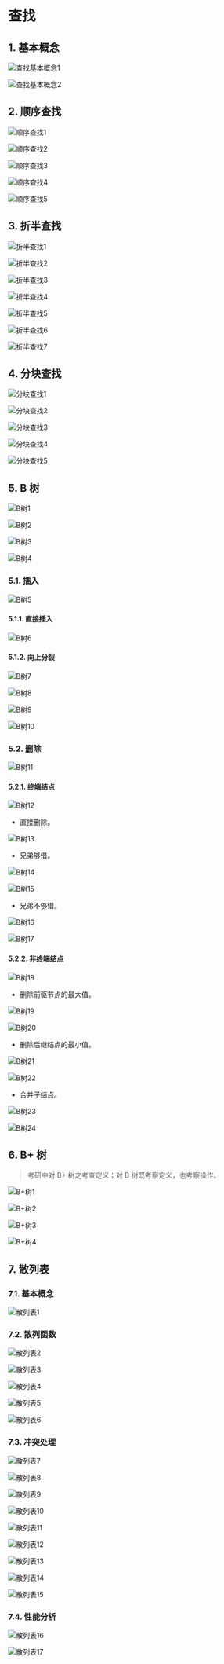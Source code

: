 # 查找

## 1. 基本概念

![查找基本概念1](concept1.png)

![查找基本概念2](concept2.png)

## 2. 顺序查找

![顺序查找1](sequential-search1.png)

![顺序查找2](sequential-search2.png)

![顺序查找3](sequential-search3.png)

![顺序查找4](sequential-search4.png)

![顺序查找5](sequential-search5.png)

## 3. 折半查找

![折半查找1](binary-search1.png)

![折半查找2](binary-search2.png)

![折半查找3](binary-search3.png)

![折半查找4](binary-search4.png)

![折半查找5](binary-search5.png)

![折半查找6](binary-search6.png)

![折半查找7](binary-search7.png)

## 4. 分块查找

![分块查找1](block-search1.png)

![分块查找2](block-search2.png)

![分块查找3](block-search3.png)

![分块查找4](block-search4.png)

![分块查找5](block-search5.png)

## 5. B 树

![B树1](b-tree1.png)

![B树2](b-tree2.png)

![B树3](b-tree3.png)

![B树4](b-tree4.png)

### 5.1. 插入

![B树5](b-tree5.png)

#### 5.1.1. 直接插入

![B树6](b-tree6.png)

#### 5.1.2. 向上分裂

![B树7](b-tree7.png)

![B树8](b-tree8.png)

![B树9](b-tree9.png)

![B树10](b-tree10.png)

### 5.2. 删除

![B树11](b-tree11.png)

#### 5.2.1. 终端结点

![B树12](b-tree12.png)

- 直接删除。

![B树13](b-tree13.png)

- 兄弟够借。

![B树14](b-tree14.png)

![B树15](b-tree15.png)

- 兄弟不够借。

![B树16](b-tree16.png)

![B树17](b-tree17.png)

#### 5.2.2. 非终端结点

![B树18](b-tree18.png)

- 删除前驱节点的最大值。

![B树19](b-tree19.png)

![B树20](b-tree20.png)

- 删除后继结点的最小值。

![B树21](b-tree21.png)

![B树22](b-tree22.png)

- 合并子结点。

![B树23](b-tree23.png)

![B树24](b-tree24.png)

## 6. B+ 树

> 考研中对 B+ 树之考查定义；对 B 树既考察定义，也考察操作。

![B+树1](b-plus-tree1.png)

![B+树2](b-plus-tree2.png)

![B+树3](b-plus-tree3.png)

![B+树4](b-plus-tree4.png)

## 7. 散列表

### 7.1. 基本概念

![散列表1](hash-table1.png)

### 7.2. 散列函数

![散列表2](hash-table2.png)

![散列表3](hash-table3.png)

![散列表4](hash-table4.png)

![散列表5](hash-table5.png)

![散列表6](hash-table6.png)

### 7.3. 冲突处理

![散列表7](hash-table7.png)

![散列表8](hash-table8.png)

![散列表9](hash-table9.png)

![散列表10](hash-table10.png)

![散列表11](hash-table11.png)

![散列表12](hash-table12.png)

![散列表13](hash-table13.png)

![散列表14](hash-table14.png)

![散列表15](hash-table15.png)

### 7.4. 性能分析

![散列表16](hash-table16.png)

![散列表17](hash-table17.png)

